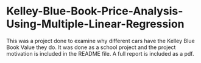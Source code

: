 # Kelley-Blue-Book-Price-Analysis-Using-Multiple-Linear-Regression
This was a project done to examine why different cars have the Kelley Blue Book Value they do. It was done as a school project and the project motivation is included in the README file. A full report is included as a pdf.
